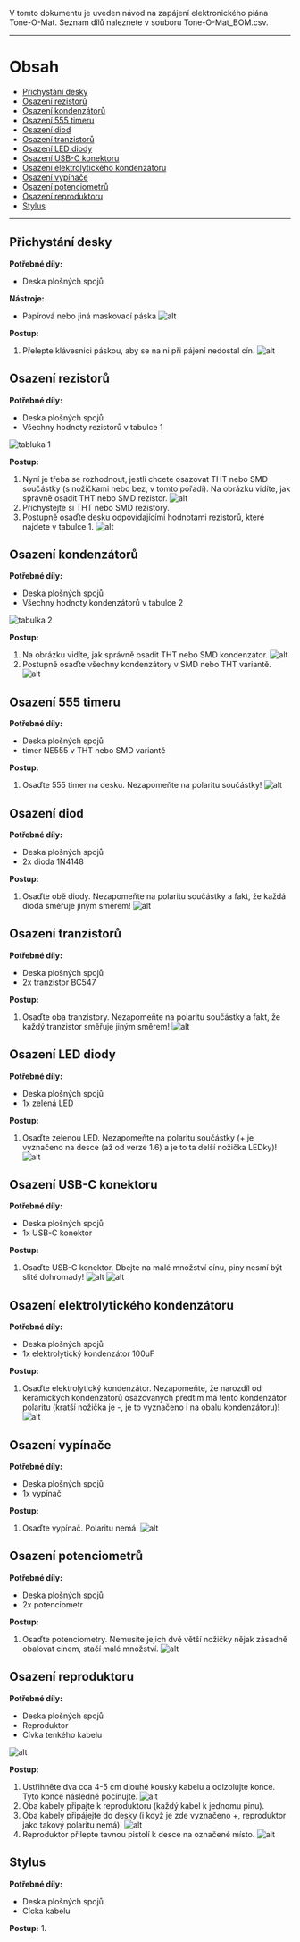 V tomto dokumentu je uveden návod na zapájení elektronického piána Tone-O-Mat. Seznam dílů naleznete v souboru Tone-O-Mat_BOM.csv.

___
# Obsah
* [Přichystání desky](#prep)
* [Osazení rezistorů](#rezistors)
* [Osazení kondenzátorů](#capacitors)
* [Osazení 555 timeru](#555timer)
* [Osazení diod](#diodes)
* [Osazení tranzistorů](#transistors)
* [Osazení LED diody](#led)
* [Osazení USB-C konektoru](#usb)
* [Osazení elektrolytického kondenzátoru](#electrolyticCapacitor)
* [Osazení vypínače](#switch)
* [Osazení potenciometrů](#potentiometers)
* [Osazení reproduktoru](#speaker)
* [Stylus](#stylus)
___

## <a name = prep>Přichystání desky</a>
**Potřebné díly:**
* Deska plošných spojů

**Nástroje:**
* Papírová nebo jiná maskovací páska
    ![alt](SupportFiles/prepTapeBoard.jpg)

**Postup:**
1. Přelepte klávesnici páskou, aby se na ni při pájení nedostal cín.
    ![alt](SupportFiles/tapeBoard.jpg)


## <a name = rezistors>Osazení rezistorů</a>
**Potřebné díly:**
* Deska plošných spojů
* Všechny hodnoty rezistorů v tabulce 1

![tabluka 1](SupportFiles/resistorValues.png)

**Postup:**
1. Nyní je třeba se rozhodnout, jestli chcete osazovat THT nebo SMD součástky (s nožičkami nebo bez, v tomto pořadí). Na obrázku vidíte, jak správně osadit THT nebo SMD rezistor.
    ![alt](SupportFiles/resistorsGoodSolder.jpg)
2. Přichystejte si THT nebo SMD rezistory.
3. Postupně osaďte desku odpovídajícími hodnotami rezistorů, které najdete v tabulce 1.
    ![alt](SupportFiles/resistors.jpg)


## <a name = capacitors>Osazení kondenzátorů</a>
**Potřebné díly:**
* Deska plošných spojů
* Všechny hodnoty kondenzátorů v tabulce 2

![tabulka 2](SupportFiles/capacitorValues.png)

**Postup:**
1. Na obrázku vidíte, jak správně osadit THT nebo SMD kondenzátor.
    ![alt](SupportFiles/cappacitorsGoodSolder.jpg)
2. Postupně osaďte všechny kondenzátory v SMD nebo THT variantě.
    ![alt](SupportFiles/capacitors.jpg)


## <a name = 555timer>Osazení 555 timeru</a>
**Potřebné díly:**
* Deska plošných spojů
* timer NE555 v THT nebo SMD variantě

**Postup:**
1. Osaďte 555 timer na desku. Nezapomeňte na polaritu součástky!
    ![alt](SupportFiles/555timer.jpg)


## <a name = diodes>Osazení diod</a>
**Potřebné díly:**
* Deska plošných spojů
* 2x dioda 1N4148

**Postup:**
1. Osaďte obě diody. Nezapomeňte na polaritu součástky a fakt, že každá dioda směřuje jiným směrem!
    ![alt](SupportFiles/diodes.jpg)


## <a name = transistors>Osazení tranzistorů</a>
**Potřebné díly:**
* Deska plošných spojů
* 2x tranzistor BC547

**Postup:**
1. Osaďte oba tranzistory. Nezapomeňte na polaritu součástky a fakt, že každý tranzistor směřuje jiným směrem!
    ![alt](SupportFiles/transistors.jpg)


## <a name = led>Osazení LED diody</a>
**Potřebné díly:**
* Deska plošných spojů
* 1x zelená LED

**Postup:**
1. Osaďte zelenou LED. Nezapomeňte na polaritu součástky (+ je vyznačeno na desce (až od verze 1.6) a je to ta delší nožička LEDky)!
    ![alt](SupportFiles/led.jpg)


## <a name = usb>Osazení USB-C konektoru</a>
**Potřebné díly:**
* Deska plošných spojů
* 1x USB-C konektor

**Postup:**
1. Osaďte USB-C konektor. Dbejte na malé množství cínu, piny nesmí být slité dohromady!
    ![alt](SupportFiles/usb.jpg)
    ![alt](SupportFiles/usbGoodSoldering.jpg)


## <a name = electrolyticCapacitor>Osazení elektrolytického kondenzátoru</a>
**Potřebné díly:**
* Deska plošných spojů
* 1x elektrolytický kondenzátor 100uF

**Postup:**
1. Osaďte elektrolytický kondenzátor. Nezapomeňte, že narozdíl od keramických kondenzátorů osazovaných předtím má tento kondenzátor polaritu (kratší nožička je -, je to vyznačeno i na obalu kondenzátoru)!
    ![alt](SupportFiles/electrolyticCapacitor.jpg)


## <a name = switch>Osazení vypínače</a>
**Potřebné díly:**
* Deska plošných spojů
* 1x vypínač

**Postup:**
1. Osaďte vypínač. Polaritu nemá.
    ![alt](SupportFiles/switch.jpg)


## <a name = potentiometers>Osazení potenciometrů</a>
**Potřebné díly:**
* Deska plošných spojů
* 2x potenciometr

**Postup:**
1. Osaďte potenciometry. Nemusíte jejich dvě větší nožičky nějak zásadně obalovat cínem, stačí malé množství.
    ![alt](SupportFiles/potentiometers.jpg)


## <a name = speaker>Osazení reproduktoru</a>
**Potřebné díly:**
* Deska plošných spojů
* Reproduktor
* Cívka tenkého kabelu

![alt](SupportFiles/prepSpeaker.jpg)

**Postup:**
1. Ustřihněte dva cca 4-5 cm dlouhé kousky kabelu a odizolujte konce. Tyto konce následně pocínujte.
    ![alt](SupportFiles/wiresForSpeaker.jpg)
2. Oba kabely připajte k reproduktoru (každý kabel k jednomu pinu).
3. Oba kabely připájejte do desky (i když je zde vyznačeno +, reproduktor jako takový polaritu nemá).
    ![alt](SupportFiles/solderSpeaker.jpg)
4. Reproduktor přilepte tavnou pistolí k desce na označené místo.
    ![alt](SupportFiles/glueSpeaker.jpg)


## <a name = stylus>Stylus</a>
**Potřebné díly:**
* Deska plošných spojů
* Cícka kabelu

**Postup:**
1. 